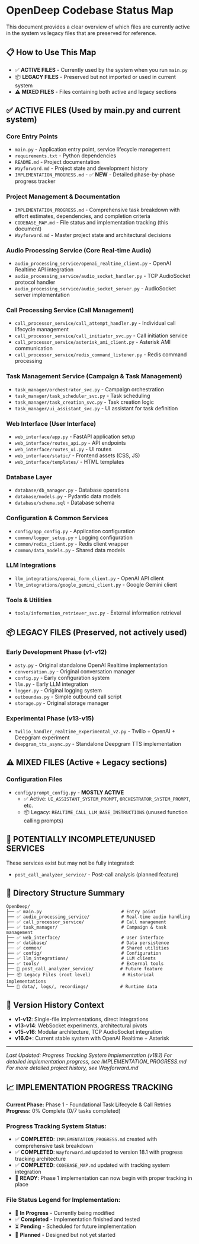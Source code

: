 # OpenDeep Codebase Status Map

This document provides a clear overview of which files are currently active in the system vs legacy files that are preserved for reference.

## 📋 How to Use This Map
- ✅ **ACTIVE FILES** - Currently used by the system when you run `main.py`
- 📦 **LEGACY FILES** - Preserved but not imported or used in current system
- ⚠️ **MIXED FILES** - Files containing both active and legacy sections

## ✅ ACTIVE FILES (Used by main.py and current system)

### Core Entry Points
- `main.py` - Application entry point, service lifecycle management
- `requirements.txt` - Python dependencies
- `README.md` - Project documentation
- `Wayforward.md` - Project state and development history
- `IMPLEMENTATION_PROGRESS.md` - ✅ **NEW** - Detailed phase-by-phase progress tracker

### Project Management & Documentation
- `IMPLEMENTATION_PROGRESS.md` - Comprehensive task breakdown with effort estimates, dependencies, and completion criteria
- `CODEBASE_MAP.md` - File status and implementation tracking (this document)
- `Wayforward.md` - Master project state and architectural decisions

### Audio Processing Service (Core Real-time Audio)
- `audio_processing_service/openai_realtime_client.py` - OpenAI Realtime API integration
- `audio_processing_service/audio_socket_handler.py` - TCP AudioSocket protocol handler
- `audio_processing_service/audio_socket_server.py` - AudioSocket server implementation

### Call Processing Service (Call Management)
- `call_processor_service/call_attempt_handler.py` - Individual call lifecycle management
- `call_processor_service/call_initiator_svc.py` - Call initiation service
- `call_processor_service/asterisk_ami_client.py` - Asterisk AMI communication
- `call_processor_service/redis_command_listener.py` - Redis command processing

### Task Management Service (Campaign & Task Management)
- `task_manager/orchestrator_svc.py` - Campaign orchestration
- `task_manager/task_scheduler_svc.py` - Task scheduling
- `task_manager/task_creation_svc.py` - Task creation logic
- `task_manager/ui_assistant_svc.py` - UI assistant for task definition

### Web Interface (User Interface)
- `web_interface/app.py` - FastAPI application setup
- `web_interface/routes_api.py` - API endpoints
- `web_interface/routes_ui.py` - UI routes
- `web_interface/static/` - Frontend assets (CSS, JS)
- `web_interface/templates/` - HTML templates

### Database Layer
- `database/db_manager.py` - Database operations
- `database/models.py` - Pydantic data models
- `database/schema.sql` - Database schema

### Configuration & Common Services
- `config/app_config.py` - Application configuration
- `common/logger_setup.py` - Logging configuration
- `common/redis_client.py` - Redis client wrapper
- `common/data_models.py` - Shared data models

### LLM Integrations
- `llm_integrations/openai_form_client.py` - OpenAI API client
- `llm_integrations/google_gemini_client.py` - Google Gemini client

### Tools & Utilities
- `tools/information_retriever_svc.py` - External information retrieval

## 📦 LEGACY FILES (Preserved, not actively used)

### Early Development Phase (v1-v12)
- `asty.py` - Original standalone OpenAI Realtime implementation
- `conversation.py` - Original conversation manager
- `config.py` - Early configuration system
- `llm.py` - Early LLM integration
- `logger.py` - Original logging system
- `outboundas.py` - Simple outbound call script
- `storage.py` - Original storage manager

### Experimental Phase (v13-v15)
- `twilio_handler_realtime_experimental_v2.py` - Twilio + OpenAI + Deepgram experiment
- `deepgram_tts_async.py` - Standalone Deepgram TTS implementation

## ⚠️ MIXED FILES (Active + Legacy sections)

### Configuration Files
- `config/prompt_config.py` - **MOSTLY ACTIVE**
  - ✅ Active: `UI_ASSISTANT_SYSTEM_PROMPT`, `ORCHESTRATOR_SYSTEM_PROMPT`, etc.
  - 📦 Legacy: `REALTIME_CALL_LLM_BASE_INSTRUCTIONS` (unused function calling prompts)

## 🚧 POTENTIALLY INCOMPLETE/UNUSED SERVICES

These services exist but may not be fully integrated:
- `post_call_analyzer_service/` - Post-call analysis (planned feature)

## 📁 Directory Structure Summary

```
OpenDeep/
├── ✅ main.py                              # Entry point
├── ✅ audio_processing_service/            # Real-time audio handling  
├── ✅ call_processor_service/              # Call management
├── ✅ task_manager/                        # Campaign & task management
├── ✅ web_interface/                       # User interface
├── ✅ database/                            # Data persistence
├── ✅ common/                              # Shared utilities
├── ✅ config/                              # Configuration
├── ✅ llm_integrations/                    # LLM clients
├── ✅ tools/                               # External tools
├── 🚧 post_call_analyzer_service/          # Future feature
├── 📦 Legacy Files (root level)            # Historical implementations
└── 📁 data/, logs/, recordings/            # Runtime data
```

## 🔄 Version History Context

- **v1-v12**: Single-file implementations, direct integrations
- **v13-v14**: WebSocket experiments, architectural pivots  
- **v15-v16**: Modular architecture, TCP AudioSocket integration
- **v16.0+**: Current stable system with OpenAI Realtime + Asterisk

---

*Last Updated: Progress Tracking System Implementation (v18.1)*
*For detailed implementation progress, see IMPLEMENTATION_PROGRESS.md*
*For more detailed project history, see Wayforward.md*

## 📈 IMPLEMENTATION PROGRESS TRACKING

**Current Phase:** Phase 1 - Foundational Task Lifecycle & Call Retries
**Progress:** 0% Complete (0/7 tasks completed)

### Progress Tracking System Status:
- ✅ **COMPLETED**: `IMPLEMENTATION_PROGRESS.md` created with comprehensive task breakdown
- ✅ **COMPLETED**: `Wayforward.md` updated to version 18.1 with progress tracking architecture
- ✅ **COMPLETED**: `CODEBASE_MAP.md` updated with tracking system integration
- 🔄 **READY**: Phase 1 implementation can now begin with proper tracking in place

### File Status Legend for Implementation:
- 🔄 **In Progress** - Currently being modified
- ✅ **Completed** - Implementation finished and tested
- ⏳ **Pending** - Scheduled for future implementation
- 🚧 **Planned** - Designed but not yet started